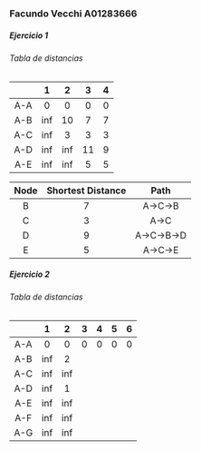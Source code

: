 ### Facundo Vecchi A01283666

##### Ejercicio 1
###### Tabla de distancias
|     |  1  |  2  |  3  |  4  |
|:---:|:---:|:---:|:---:|:---:|
| A-A |  0  |  0  |  0  |  0  |
| A-B | inf | 10  |  7  |  7  |
| A-C | inf |  3  |  3  |  3  |
| A-D | inf | inf | 11  |  9  |
| A-E | inf | inf |  5  |  5  |

| Node | Shortest Distance |    Path    |
|:----:|:-----------------:|:----------:|
|  B   |         7         |  A->C->B   |
|  C   |         3         |    A->C    |
|  D   |         9         | A->C->B->D |
|  E   |         5         |  A->C->E   |


##### Ejercicio 2

###### Tabla de distancias
|     |  1  |  2  |  3  |  4  |  5  |  6  |
|:---:|:---:|:---:|:---:|:---:|:---:|:---:|
| A-A |  0  |  0  |  0  |  0  |  0  |  0  |
| A-B | inf |  2  |     |     |     |     |
| A-C | inf | inf |     |     |     |     |
| A-D | inf |  1  |     |     |     |     |
| A-E | inf | inf |     |     |     |     |
| A-F | inf | inf |     |     |     |     |
| A-G | inf | inf |     |     |     |     |
